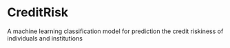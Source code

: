 # CreditRisk
A machine learning classification model for prediction the credit riskiness of individuals and institutions

